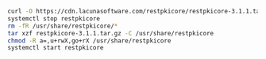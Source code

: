 ﻿```sh
curl -O https://cdn.lacunasoftware.com/restpkicore/restpkicore-3.1.1.tar.gz
systemctl stop restpkicore
rm -fR /usr/share/restpkicore/*
tar xzf restpkicore-3.1.1.tar.gz -C /usr/share/restpkicore
chmod -R a=,u+rwX,go+rX /usr/share/restpkicore
systemctl start restpkicore
```
